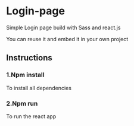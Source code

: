 # Login-page
Simple Login page build with Sass and react.js
<br/>

You can reuse it and embed it in your own project

## Instructions

### 1.Npm install 
<p>To install all dependencies</p>

### 2.Npm run
<p>To run the react app</p>
